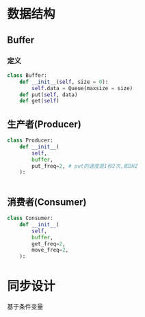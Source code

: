 # 数据结构
## Buffer
### 定义
```python
class Buffer:
    def __init__(self, size = 0):
        self.data = Queue(maxsize = size)
    def put(self, data)
    def get(self)
```
## 生产者(Producer)
```python
class Producer:
    def __init__(
        self,
        buffer,
        put_freq=2, # put的速度是1秒2次,即2HZ
    ):
    
```
## 消费者(Consumer)
```python
class Consumer:
    def __init__(
        self, 
        buffer, 
        get_freq=2, 
        move_freq=2,
    ):
```

# 同步设计
基于条件变量
